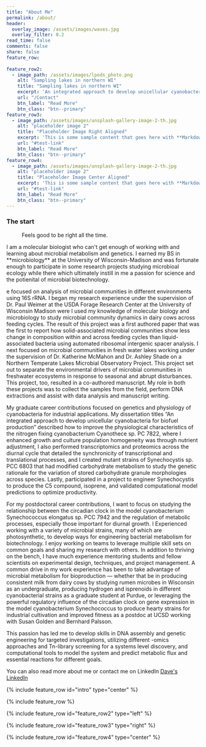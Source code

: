 ```yaml
---
title: "About Me"
permalink: /about/
header:
  overlay_image: /assets/images/waves.jpg
  overlay_filter: 0.2
read_time: false
comments: false
share: false
feature_row:
 
feature_row2:
  - image_path: /assets/images/lpods_photo.png
    alt: "Sampling lakes in northern WI"
    title: "Sampling lakes in northern WI"
    excerpt: 'An integrated approach to develop unicellular cyanobacteria for biofuel production” described how to improve the physiological characteristics of the nitrogen fixing cyanobacterium Cyanothece sp. PC 7822, where I enhanced growth and culture population homogeneity was through nutrient adjustment, I also performed transcriptomics and proteomics across the diurnal cycle that detailed the synchronicity of transcriptional and translational processes, and I created mutant strains of Synechocystis sp. PCC 6803 that had modified carbohydrate metabolism to study the genetic rationale for the variation of stored carbohydrate granule morphologies across species. Lastly, participated in a project to engineer Synechocystis to produce the C5 compound, isoprene, and validated computational model predictions to optimize productivity.'
    url: "/Contact"
    btn_label: "Read More"
    btn_class: "btn--primary"
feature_row3:
  - image_path: /assets/images/unsplash-gallery-image-2-th.jpg
    alt: "placeholder image 2"
    title: "Placeholder Image Right Aligned"
    excerpt: 'This is some sample content that goes here with **Markdown** formatting. Right aligned with `type="right"`'
    url: "#test-link"
    btn_label: "Read More"
    btn_class: "btn--primary"
feature_row4:
  - image_path: /assets/images/unsplash-gallery-image-2-th.jpg
    alt: "placeholder image 2"
    title: "Placeholder Image Center Aligned"
    excerpt: 'This is some sample content that goes here with **Markdown** formatting. Centered with `type="center"`'
    url: "#test-link"
    btn_label: "Read More"
    btn_class: "btn--primary"
---
```





### The start
<figure style="width: 300px" class="align-right">
  <img src="{{ site.url }}{{ site.baseurl }}/assets/images/lpods_photo.png" alt="">
  <figcaption>Feels good to be right all the time.</figcaption>
</figure> 
I am a molecular biologist who can't get enough of working with and learning about microbial metabolism and genetics. I earned my BS in **microbiology** at the University of Wisconsin-Madison and was fortunate enough to participate in some research projects studying microbioal ecology while there which ultimately instill in me a passion for science and the potienital of microbial biotechnology. 

e focused on analysis of microbial communities in different environments using 16S rRNA. I began my research experience under the supervision of Dr. Paul Weimer at the USDA Forage Research Center at the University of Wisconsin Madison were I used my knowledge of molecular biology and microbiology to study microbial community dynamics in dairy cows across feeding cycles. The result of this project was a first authored paper that was the first to report how solid-associated microbial communities show less change in composition within and across feeding cycles than liquid-associated bacteria using automated ribosomal intergenic spacer analysis. I next focused on microbial communities in fresh water lakes working under the supervision of Dr. Katherine McMahon and Dr. Ashley Shade on a Northern Temperate Lakes Microbial Observatory Project. This project set out to separate the environmental drivers of microbial communities in freshwater ecosystems in response to seasonal and abrupt disturbances. This project, too, resulted in a co-authored manuscript. My role in both these projects was to collect the samples from the field, perform DNA extractions and assist with data analysis and manuscript writing. 

My graduate career contributions focused on genetics and physiology of cyanobacteria for industrial applications. My dissertation titles “An integrated approach to develop unicellular cyanobacteria for biofuel production” described how to improve the physiological characteristics of the nitrogen fixing cyanobacterium Cyanothece sp. PC 7822, where I enhanced growth and culture population homogeneity was through nutrient adjustment, I also performed transcriptomics and proteomics across the diurnal cycle that detailed the synchronicity of transcriptional and translational processes, and I created mutant strains of Synechocystis sp. PCC 6803 that had modified carbohydrate metabolism to study the genetic rationale for the variation of stored carbohydrate granule morphologies across species. Lastly, participated in a project to engineer Synechocystis to produce the C5 compound, isoprene, and validated computational model predictions to optimize productivity.

For my postdoctoral career contributions, I want to focus on studying the relationship between the circadian clock in the model cyanobacterium Synechococcus elongatus sp. PCC 7942 and the regulation of metabolic processes, especially those important for diurnal growth.
I Experienced working with a variety of microbial strains, many of which are photosynthetic, to develop ways for engineering bacterial metabolism for biotechnology. I enjoy working on teams to leverage multiple skill sets on common goals and sharing my research with others. In addition to thriving on the bench, I have much experience mentoring students and fellow scientists on experimental design, techniques, and project management. A common drive in my work experience has been to take advantage of microbial metabolism for bioproduction — whether that be in producing consistent milk from dairy cows by studying rumen microbes in Wisconsin as an undergraduate, producing hydrogen and isprenoids in different cyanobacterial strains as a graduate student at Purdue, or leveraging the powerful regulatory influence of the circadian clock on gene expression in the model cyanobacterium Synechococcus to produce hearty strains for industrial cultivation and improved fitness as a postdoc at UCSD working with Susan Golden and Bernhard Palsson. 

This passion has led me to develop skills in DNA assembly and genetic engineering for targeted investigations, utilizing different -omics approaches and Tn-library screening for a systems level discovery, and computational tools to model the system and predict metabolic flux and essential reactions for different goals. 



You can also read more about me or contact me on LinkedIn <a href="https://www.linkedin.com/in/davidwelkie/={{ page.url | absolute_url | url_encode }}" class="btn btn--linkedin" onclick="window.open(this.href, 'window', 'left=20,top=20,width=700,height=500,toolbar=1,resizable=0'); return false;" title="{{ site.data.ui-text[site.locale].share_on_label | default: 'Share on' }} LinkedIn"><i class="fab fa-fw fa-linkedin" aria-hidden="true"></i><span> Dave's LinkedIn</span></a>

{% include feature_row id="intro" type="center" %}

{% include feature_row %}

{% include feature_row id="feature_row2" type="left" %}

{% include feature_row id="feature_row3" type="right" %}

{% include feature_row id="feature_row4" type="center" %}

